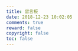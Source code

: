 ```yaml
---
title: 留言板
date: 2018-12-23 10:02:05
comments: true
reward: false
copyright: false
toc: false
---
```


